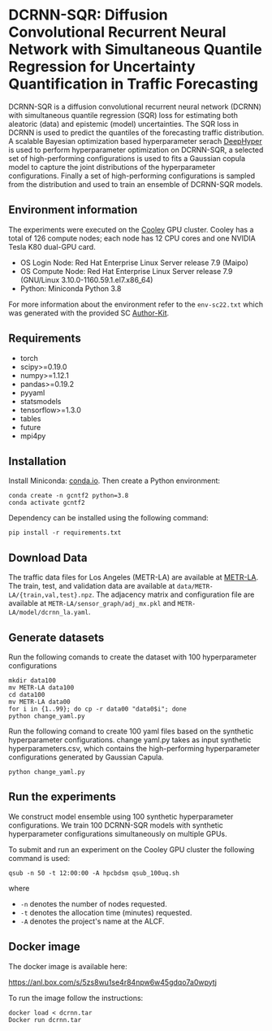# DCRNN-SQR: Diffusion Convolutional Recurrent Neural Network with Simultaneous Quantile Regression for Uncertainty Quantification in Traffic Forecasting

DCRNN-SQR is a diffusion convolutional recurrent neural network (DCRNN) with simultaneous quantile regression (SQR) loss for estimating both aleatoric (data) 
and epistemic (model) uncertainties. The SQR loss in DCRNN is used to predict the quantiles of the forecasting traffic distribution. A scalable Bayesian optimization 
based hyperparameter serach [DeepHyper](https://deephyper.readthedocs.io/en/latest/) is used to perform hyperparameter optimization on DCRNN-SQR, a selected set 
of high-performing configurations is used to fits a Gaussian copula model to capture the joint distributions of the hyperparameter configurations. Finally a set 
of high-performing configurations is sampled from the distribution and used to train an ensemble of DCRNN-SQR models.

## Environment information

The experiments were executed on the [Cooley](https://www.alcf.anl.gov/support-center/cooley/cooley-system-overview) GPU cluster. Cooley has a total of 126 compute nodes; each node has 12 CPU cores and one NVIDIA Tesla K80 dual-GPU card.

* OS Login Node: Red Hat Enterprise Linux Server release 7.9 (Maipo)
* OS Compute Node: Red Hat Enterprise Linux Server release 7.9 (GNU/Linux 3.10.0-1160.59.1.el7.x86_64)
* Python: Miniconda Python 3.8

For more information about the environment refer to the `env-sc22.txt` which was generated with the provided SC [Author-Kit](https://github.com/SC-Tech-Program/Author-Kit/).

## Requirements
* torch
* scipy>=0.19.0
* numpy>=1.12.1
* pandas>=0.19.2
* pyyaml
* statsmodels
* tensorflow>=1.3.0
* tables
* future
* mpi4py

## Installation

Install Miniconda: [conda.io](https://docs.conda.io/en/latest/miniconda.html). Then create a Python environment:

```console
conda create -n gcntf2 python=3.8
conda activate gcntf2
```

Dependency can be installed using the following command:
```console
pip install -r requirements.txt
```

## Download Data

The traffic data files for Los Angeles (METR-LA) are available at [METR-LA](https://anl.box.com/s/ptjgb2jcpf122jtooml5ew55x0ubibxq). The train, test, and validation data are available at `data/METR-LA/{train,val,test}.npz`. The adjacency matrix and configuration file are available at `METR-LA/sensor_graph/adj_mx.pkl` and `METR-LA/model/dcrnn_la.yaml`.

## Generate datasets 
Run the following comands to create the dataset with 100 hyperparameter configurations 

```no-highlight
mkdir data100
mv METR-LA data100
cd data100
mv METR-LA data00
for i in {1..99}; do cp -r data00 "data0$i"; done
python change_yaml.py
```

Run the following comand to create 100 yaml files based on the synthetic hyperparameter configurations. change yaml.py takes as input synthetic hyperparameters.csv, which contains the high-performing hyperparameter configurations generated by Gaussian Capula.

```no-highlight
python change_yaml.py
```

## Run the experiments 
We construct model ensemble using 100 synthetic hyperparameter configurations. We train 100 DCRNN-SQR models with synthetic hyperparameter configurations simultaneously on multiple GPUs.

To submit and run an experiment on the Cooley GPU cluster the following command is used:

```no-highlight
qsub -n 50 -t 12:00:00 -A hpcbdsm qsub_100uq.sh
```
where

* `-n` denotes the number of nodes requested.
* `-t` denotes the allocation time (minutes) requested.
* `-A` denotes the project's name at the ALCF.

## Docker image

The docker image is available here:

https://anl.box.com/s/5zs8wu1se4r84npw6w45gdqo7a0wpytj

To run the image follow the instructions:

```no-highlight
docker load < dcrnn.tar
Docker run dcrnn.tar
```
